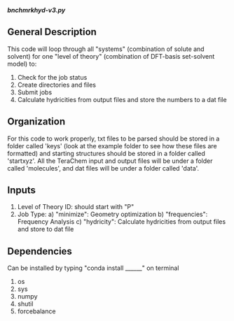 *****bnchmrkhyd-v3.py*****

General Description
-------------------
This code will loop through all "systems" (combination of solute and solvent) for one "level of theory" (combination of DFT-basis set-solvent model) to:
1) Check for the job status
2) Create directories and files
3) Submit jobs
4) Calculate hydricities from output files and store the numbers to a dat file

Organization
------------
For this code to work properly, txt files to be parsed should be stored in a folder called 'keys' (look at the example folder to see how these files are formatted) and starting
structures should be stored in a folder called 'startxyz'. All the TeraChem input and output files will be under a folder called 'molecules', and dat files will be under a
folder called 'data'.

Inputs
------
1) Level of Theory ID: should start with "P"
2) Job Type:
  a) "minimize": Geometry optimization
  b) "frequencies": Frequency Analysis
  c) "hydricity": Calculate hydricities from output files and store to dat file

Dependencies
------------
Can be installed by typing "conda install ______" on terminal
1) os
2) sys
3) numpy
4) shutil
5) forcebalance
